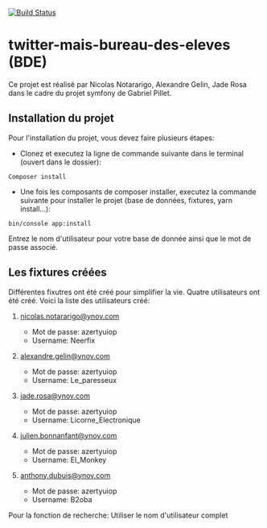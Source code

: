 [![Build Status](https://travis-ci.org/tentacode-classroom/twitter-mais-bureau-des-eleves.svg?branch=master)](https://travis-ci.org/tentacode-classroom/twitter-mais-bureau-des-eleves)
# twitter-mais-bureau-des-eleves (BDE)
Ce projet est réalisé par Nicolas Notararigo, Alexandre Gelin, Jade Rosa dans le cadre du projet symfony de Gabriel Pillet.


## Installation du projet
Pour l'installation du projet, vous devez faire plusieurs étapes:

- Clonez et executez la ligne de commande suivante dans le terminal (ouvert dans le dossier):

```Composer install```

- Une fois les composants de composer installer, executez la commande suivante pour installer le projet (base de données, fixtures, yarn install...):

``bin/console app:install``

Entrez le nom d'utilisateur pour votre base de donnée ainsi que le mot de passe associé.

## Les fixtures créées

Différentes fixutres ont été créé pour simplifier la vie.
Quatre utilisateurs ont été créé. Voici la liste des utilisateurs créé:

1. nicolas.notararigo@ynov.com
    - Mot de passe: azertyuiop
    - Username: Neerfix
    
2. alexandre.gelin@ynov.com
    - Mot de passe: azertyuiop
    - Username: Le_paresseux
    
3. jade.rosa@ynov.com
    - Mot de passe: azertyuiop
    - Username: Licorne_Electronique
    
4. julien.bonnanfant@ynov.com
    - Mot de passe: azertyuiop
    - Username: El_Monkey
    
5. anthony.dubuis@ynov.com
    - Mot de passe: azertyuiop
    - Username: B2oba
    
Pour la fonction de recherche: 
Utiliser le nom d'utilisateur complet